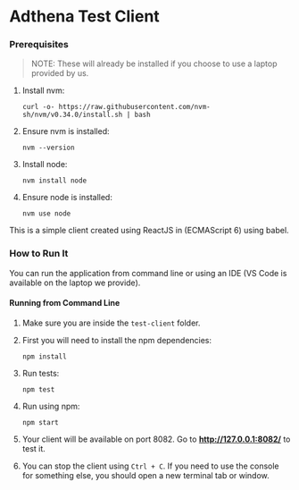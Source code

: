 Adthena Test Client
================

### Prerequisites

> NOTE: These will already be installed if you choose to use a laptop provided by us.

1. Install nvm:
    ```
    curl -o- https://raw.githubusercontent.com/nvm-sh/nvm/v0.34.0/install.sh | bash
    ```
2. Ensure nvm is installed:
    ```
    nvm --version
    ```
3. Install node:
    ```
    nvm install node
    ```
4. Ensure node is installed:
    ```
    nvm use node
    ```

This is a simple client created using ReactJS in (ECMAScript 6) using babel.

### How to Run It

You can run the application from command line or using an IDE (VS Code is available on the laptop we
provide).

#### Running from Command Line

1. Make sure you are inside the `test-client` folder.
2. First you will need to install the npm dependencies:
    ```
    npm install
    ```
3. Run tests:
    ```
    npm test
    ```    
4. Run using npm:
    ```
    npm start
    ```
5. Your client will be available on port 8082. Go to **http://127.0.0.1:8082/** to test it.
   
6. You can stop the client using `Ctrl + C`. If you need to use the console for something else, you should open a new terminal tab or window.

